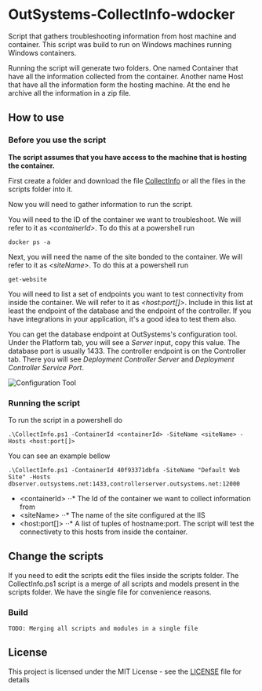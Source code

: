 # OutSystems-CollectInfo-wdocker

Script that gathers troubleshooting  information from host machine and container. This script was build to run on Windows machines running Windows containers.

Running the script will generate two folders. One named Container that have all the information collected from the container. Another name Host that have all the information form the hosting machine. At the end he archive all the information in a zip file.

## How to use

### Before you use the script

**The script assumes that you have access to the machine that is hosting the container.**

First create a folder and download the file [CollectInfo](CollectInfo.ps1) or all the files in the scripts folder into it.

Now you will need to gather information to run the script.

You will need to the ID of the container we want to troubleshoot. We will refer to it as *&lt;containerId&gt;*. To do this at a powershell run

```
docker ps -a
```

Next, you will need the name of the site bonded to the container. We will refer to it as *&lt;siteName&gt;*. To do this at a powershell run

```
get-website
```

You will need to list a set of endpoints you want to test connectivity from inside the container. We will refer to it as *&lt;host:port[]&gt;*. Include in this list at least the endpoint of the database and the endpoint of the controller. If you have integrations in your application, it's a good idea to test them also.

You can get the database endpoint at  OutSystems's configuration tool. Under the Platform tab, you will see a  *Server* input, copy this value. The database port is usually 1433. The controller endpoint is on the Controller tab. There you will see *Deployment Controller Server* and *Deployment Controller Service Port*.

![Configuration Tool](https://www.outsystems.com/PortalTheme/NewOSLogoRed.svg)

### Running the script

To run the script in a powershell do

```
.\CollectInfo.ps1 -ContainerId <containerId> -SiteName <siteName> -Hosts <host:port[]>
```

You can see an example bellow

```
.\CollectInfo.ps1 -ContainerId 40f93371dbfa -SiteName "Default Web Site" -Hosts dbserver.outsystems.net:1433,controllerserver.outsystems.net:12000
```

* &lt;containerId&gt;
⋅⋅* The Id of the container we want to collect information from
* &lt;siteName&gt;
⋅⋅* The name of the site configured at the IIS
* &lt;host:port[]&gt;
⋅⋅* A list of tuples of hostname:port. The script will test the connectivety to this hosts from inside the container.

## Change the scripts

If you need to edit the scripts edit the files inside the scripts folder. The CollectInfo.ps1 script is a merge of all scripts and models present in the scripts folder. We have the single file for convenience reasons.

### Build

```
TODO: Merging all scripts and modules in a single file
```

## License

This project is licensed under the MIT License - see the [LICENSE](LICENSE) file for details